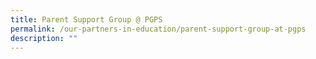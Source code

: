 ```yaml
---
title: Parent Support Group @ PGPS
permalink: /our-partners-in-education/parent-support-group-at-pgps
description: ""
---
```

